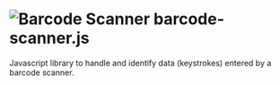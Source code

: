 ![Barcode Scanner](https://raw.github.com/spape/barcode.js/master/img/scanner.png)
barcode-scanner.js
==========

Javascript library to handle and identify data (keystrokes) entered by a barcode scanner.
